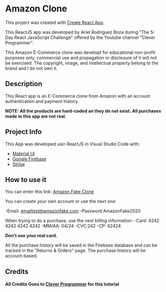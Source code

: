 <h1>Amazon Clone</h1>

This project was created with [Create React App](https://github.com/facebook/create-react-app).

This ReactJS app was developed by Ariel Rodríguez Boza during "The 5-Day React JavaScript Challenge" offered by the Youtube channel "Clever Programmer".

This Amazon E-Commerce clone was developt for educational non-profit purposes only, commercial use and propagation or disclosure of it will not be exercised. The copyright, image, and intellectual property belong to the brand and I do not own it.

## Description

This React app is an E-Commerce clone from Amazon with an account authentication and payment history.

<strong>NOTE: All the products are hard-coded an they do not exist. All purchases made in this app are not real.</strong>

## Project Info

This App was developed usin ReactJS in Visual Studio Code with:

<ul>
    <li><a target="_blank" href='https://material-ui.com/'>Material UI</a></li>
    <li><a target="_blank" href='https://firebase.google.com/'>Google Firebase</a></li>
    <li><a target="_blank" href='https://stripe.com/'>Stripe</a></li>
</ul>

## How to use it

You can enter this link: <a target="_blank" href='https://challenge-90b13.web.app/'>Amazon Fake Clone</a>

You can create your own account or use the next one:

-Email: emailtest@amazonfake.com
-Password AmazonFake2020

When trying to do a purchase, use the next billing information:
-Card: 4242 4242 4242 4242
-MM/AA: 04/24
-CVC:242
-CP: 42424

<strong>Don't use your real card.</strong>

All the purchase history will be saved in the Firebase database and can be tracked in the "Returns & Orders" page.
The purchase history will be account-based.

## Credits

#### All Credits Goes to <a target="_blank" href='https://www.youtube.com/c/CleverProgrammer'>Clever Programmer</a> for this tutorial
